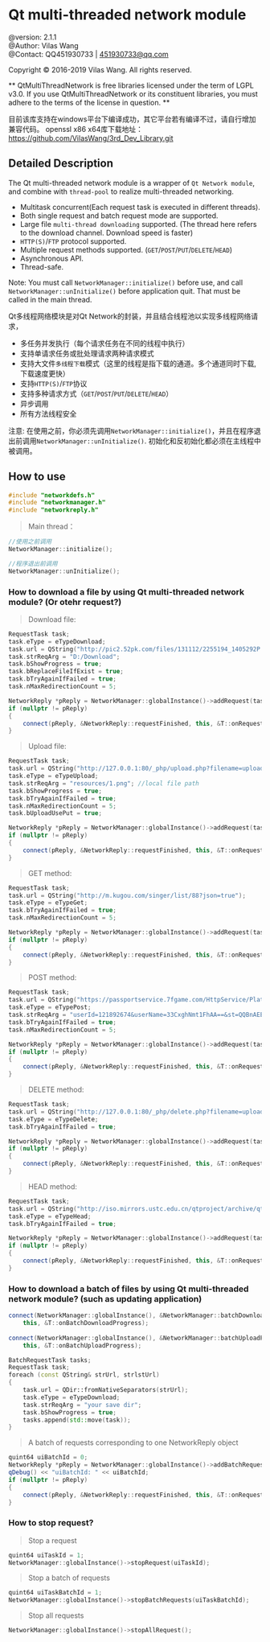 Qt multi-threaded network module
==============================================================================================================================
@version:	2.1.1   
@Author:	Vilas Wang  
@Contact:	QQ451930733 | 451930733@qq.com  



> 
Copyright © 2016-2019 Vilas Wang. All rights reserved.

** QtMultiThreadNetwork is free libraries licensed under the term of LGPL v3.0.
If you use QtMultiThreadNetwork or its constituent libraries, you must adhere to the terms of the license in question. **


目前该库支持在windows平台下编译成功，其它平台若有编译不过，请自行增加兼容代码。
openssl x86 x64库下载地址：https://github.com/VilasWang/3rd_Dev_Library.git




## Detailed Description

The Qt multi-threaded network module is a wrapper of `Qt Network module`, and combine with `thread-pool` to realize multi-threaded networking.
- Multitask concurrent(Each request task is executed in different threads).
- Both single request and batch request mode are supported.
- Large file `multi-thread downloading` supported. (The thread here refers to the download channel. Download speed is faster)
- `HTTP(S)`/`FTP` protocol supported.
- Multiple request methods supported. (`GET`/`POST`/`PUT`/`DELETE`/`HEAD`)
- Asynchronous API.
- Thread-safe.

Note:	You must call `NetworkManager::initialize()` before use, and call `NetworkManager::unInitialize()` before application quit. 
	That must be called in the main thread.


Qt多线程网络模块是对Qt Network的封装，并且结合线程池以实现多线程网络请求，
- 多任务并发执行（每个请求任务在不同的线程中执行）
- 支持单请求任务或批处理请求两种请求模式
- 支持大文件`多线程下载`模式（这里的线程是指下载的通道。多个通道同时下载, 下载速度更快）
- 支持`HTTP(S)`/`FTP`协议
- 支持多种请求方式（`GET`/`POST`/`PUT`/`DELETE`/`HEAD`）
- 异步调用
- 所有方法线程安全

注意:	在使用之前，你必须先调用`NetworkManager::initialize()`，并且在程序退出前调用`NetworkManager::unInitialize()`.
	初始化和反初始化都必须在主线程中被调用。



## How to use

```CPP
#include "networkdefs.h"
#include "networkmanager.h"
#include "networkreply.h"
```

>Main thread：
>

```CPP
//使用之前调用
NetworkManager::initialize();

//程序退出前调用
NetworkManager::unInitialize();
```




### How to download a file by using Qt multi-threaded network module? (Or otehr request?)

>Download file:
```CPP
RequestTask task;
task.eType = eTypeDownload;
task.url = QString("http://pic2.52pk.com/files/131112/2255194_1405292P.png");
task.strReqArg = "D:/Download";
task.bShowProgress = true;
task.bReplaceFileIfExist = true;
task.bTryAgainIfFailed = true;
task.nMaxRedirectionCount = 5;

NetworkReply *pReply = NetworkManager::globalInstance()->addRequest(task);
if (nullptr != pReply)
{
	connect(pReply, &NetworkReply::requestFinished, this, &T::onRequestFinished);
}
```

>Upload file:
```CPP
RequestTask task;
task.url = QString("http://127.0.0.1:80/_php/upload.php?filename=upload/test.png");
task.eType = eTypeUpload;
task.strReqArg = "resources/1.png"; //local file path
task.bShowProgress = true;
task.bTryAgainIfFailed = true;
task.nMaxRedirectionCount = 5;
task.bUploadUsePut = true;

NetworkReply *pReply = NetworkManager::globalInstance()->addRequest(task);
if (nullptr != pReply)
{
	connect(pReply, &NetworkReply::requestFinished, this, &T::onRequestFinished);
}
```

>GET method:
```CPP
RequestTask task;
task.url = QString("http://m.kugou.com/singer/list/88?json=true");
task.eType = eTypeGet;
task.bTryAgainIfFailed = true;
task.nMaxRedirectionCount = 5;

NetworkReply *pReply = NetworkManager::globalInstance()->addRequest(task);
if (nullptr != pReply)
{
	connect(pReply, &NetworkReply::requestFinished, this, &T::onRequestFinished);
}
```

>POST method:
```CPP
RequestTask task;
task.url = QString("https://passportservice.7fgame.com/HttpService/PlatService.ashx");
task.eType = eTypePost;
task.strReqArg = "userId=121892674&userName=33CxghNmt1FhAA==&st=QQBnAEEAQQBBAEUATAB2AFEAdwBjAEEAQQBBAEEAQQBBAEEAQQBBAEEATAB2AFAANwBoAE4AcwBJAC8AbwBWAFMAQQArAEQAVgBIADIAdgAyAHcARgBRAGYANABJAHkAOQA3AFAAYQBkAFMARwBoAEoAKwBUAEoAcAAzADkAVgBYAFYAMwBDAE4AVABiAHEAZQB3AE4AMAANAAoAOABlAHUANQBBAHMAUwBYAFEAbQAyAFUAWQBmAHEAMgA1ADkAcQBvAG4AZQBCAFEAYgB5AE8ANwAyAFQAMQB0AGwARwBIADYAdAB1AGYAYQBxAEoAMwBnAFUARwA4AGoAdQA5AGsAOQBzAFoAYQB1AHAARwBjAE8ANABnADIAegBnADIANgB1AEcANwBoAHAAUwBHADIAVQANAAoAWQBmAHEAMgA1ADkAcQBvAG4AZQBCAFEAYgB5AE8ANwAyAFQAMAA9AA==";
task.bTryAgainIfFailed = true;
task.nMaxRedirectionCount = 5;

NetworkReply *pReply = NetworkManager::globalInstance()->addRequest(task);
if (nullptr != pReply)
{
	connect(pReply, &NetworkReply::requestFinished, this, &T::onRequestFinished);
}
```

>DELETE method:
```CPP
RequestTask task;
task.url = QString("http://127.0.0.1:80/_php/delete.php?filename=upload/test.txt");
task.eType = eTypeDelete;
task.bTryAgainIfFailed = true;

NetworkReply *pReply = NetworkManager::globalInstance()->addRequest(task);
if (nullptr != pReply)
{
	connect(pReply, &NetworkReply::requestFinished, this, &T::onRequestFinished);
}
```

>HEAD method:
```CPP
RequestTask task;
task.url = QString("http://iso.mirrors.ustc.edu.cn/qtproject/archive/qt/5.12/5.12.1/single/qt-everywhere-src-5.12.1.zip");
task.eType = eTypeHead;
task.bTryAgainIfFailed = true;

NetworkReply *pReply = NetworkManager::globalInstance()->addRequest(task);
if (nullptr != pReply)
{
	connect(pReply, &NetworkReply::requestFinished, this, &T::onRequestFinished);
}
```


### How to download a batch of files by using Qt multi-threaded network module? (such as updating application)

```cpp
connect(NetworkManager::globalInstance(), &NetworkManager::batchDownloadProgress,
	this, &T::onBatchDownloadProgress);
	
connect(NetworkManager::globalInstance(), &NetworkManager::batchUploadProgress,
	this, &T::onBatchUploadProgress);

BatchRequestTask tasks;
RequestTask task;
foreach (const QString& strUrl, strlstUrl)
{
	task.url = QDir::fromNativeSeparators(strUrl);
	task.eType = eTypeDownload;
	task.strReqArg = "your save dir";
	task.bShowProgress = true;
	tasks.append(std::move(task));
}
```

>A batch of requests corresponding to one NetworkReply object
> 
```cpp
quint64 uiBatchId = 0;
NetworkReply *pReply = NetworkManager::globalInstance()->addBatchRequest(tasks, uiBatchId);
qDebug() << "uiBatchId: " << uiBatchId;
if (nullptr != pReply)
{
	connect(pReply, &NetworkReply::requestFinished, this, &T::onRequestFinished);
}
```


### How to stop request?

>Stop a request
> 
```cpp
quint64 uiTaskId = 1;
NetworkManager::globalInstance()->stopRequest(uiTaskId);
```

>Stop a batch of requests
> 
```cpp
quint64 uiTaskBatchId = 1;
NetworkManager::globalInstance()->stopBatchRequests(uiTaskBatchId);
```

>Stop all requests
> 
```cpp
NetworkManager::globalInstance()->stopAllRequest();
```
